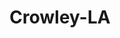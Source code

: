 ---
title: Crowley-LA
slug: crowley-la
f_state:
- cms/state/louisiana.md
f_locations:
- cms/payday-loan/advance-america-1847.md
- cms/payday-loan/advance-america-1876.md
- cms/payday-loan/approved-cash-advance-4699.md
- cms/payday-loan/check-into-cash-12015.md
- cms/payday-loan/check-into-cash-12065.md
- cms/payday-loan/check-into-cash-12066.md
- cms/payday-loan/check-into-cash-of-louisiana-13400.md
- cms/payday-loan/express-check-advance-16962.md
- cms/payday-loan/express-check-advance-16980.md
- cms/payday-loan/fast-payday-loans-17893.md
updated-on: '2024-05-30T13:41:28.615Z'
created-on: '2024-05-30T13:41:28.615Z'
published-on: '2024-05-30T13:54:32.469Z'
f_city: Crowley
layout: '[city].html'
tags: city
---